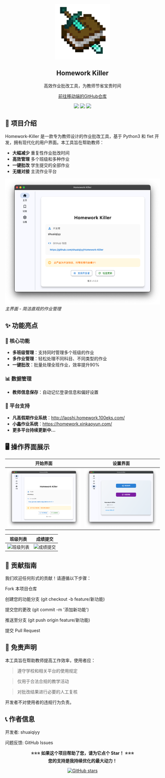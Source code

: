 <p align="center">
  <div align="center">
    <img src="https://github.com/shuaiqiyy/homework-killer/blob/main/doc/img/logo.png" width="180" height="180">
  </div>
  
  <h2 align="center">Homework Killer</h2>
  <p align="center">高效作业批改工具，为教师节省宝贵时间</p>
  <p align="center"><a href='https://github.com/shuaiqiyy/homework-killer-for-phone'>前往移动端的GitHub仓库</a></p>
</p>

<p align="center">
  <img src="https://img.shields.io/badge/Python-3.8+-blue?logo=python">
  <img src="https://img.shields.io/badge/License-MIT-yellow">
  <img src="https://img.shields.io/badge/Status-Beta-orange">
</p>

## 📌 项目介绍

Homework-Killer 是一款专为教师设计的作业批改工具，基于 Python3 和 flet 开发，拥有现代化的用户界面。本工具旨在帮助教师：
- **大幅减少** 重复性作业批改时间
- **高效管理** 多个班级和多种作业
- **一键批改** 学生提交的全部作业
- **无缝对接** 主流作业平台

![主界面](https://github.com/shuaiqiyy/homework-killer/blob/main/doc/img/1.png)
*主界面 - 简洁直观的作业管理*

## ✨ 功能亮点

### 🚀 核心功能
- **多班级管理**：支持同时管理多个班级的作业
- **多作业管理**：轻松处理不同科目、不同类型的作业
- **一键批改**：批量处理全班作业，效率提升90%

### 📊 数据管理
- **教师信息保存**：自动记忆登录信息和偏好设置


### 🔌 平台支持
- **凡高假期作业系统**：http://laoshi.homework.100eks.com/
- **小鑫作业系统**：https://homework.xinkaoyun.com/
- **更多平台持续更新中...**

## 🖥️ 操作界面展示

| 开始界面 | 设置界面 |
|----------|----------|
| ![开始界面](https://github.com/shuaiqiyy/homework-killer/blob/main/doc/img/1.png) | ![设置界面](https://github.com/shuaiqiyy/homework-killer/blob/main/doc/img/2.png) |

| 班级列表 | 成绩提交 |
|----------|----------|
| ![班级列表](https://github.com/shuaiqiyy/homework-killer/blob/main/doc/img/4.png) | ![成绩提交](https://github.com/shuaiqiyy/homework-killer/blob/main/doc/img/5.png) |

## 🤝 贡献指南
我们欢迎任何形式的贡献！请遵循以下步骤：

Fork 本项目仓库

创建您的功能分支 (git checkout -b feature/新功能)

提交您的更改 (git commit -m '添加新功能')

推送至分支 (git push origin feature/新功能)

提交 Pull Request

## 📜 免责声明
本工具旨在帮助教师提高工作效率，使用者应：

> 遵守学校和相关平台的使用规定

> 仅用于合法合规的教学活动

> 对批改结果进行必要的人工复核

开发者不对使用者的违规行为负责。

## 📞 作者信息
开发者: shuaiqiyy

问题反馈: GitHub Issues


<p align="center"> 
  <strong>⭐⭐⭐ 如果这个项目帮助了您，请为它点个 Star！ ⭐⭐⭐</strong>
  <br> 
  <strong>您的支持是我持续优化的最大动力！</strong> 
</p>
<p align="center"> 
  <a href="https://github.com/shuaiqiyy/homework-killer/stargazers"> 
    <img src="https://img.shields.io/github/stars/shuaiqiyy/homework-killer?style=social" alt="GitHub stars"> 
  </a> 
</p> 